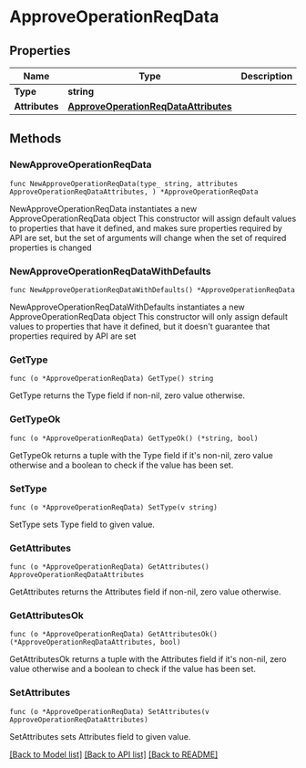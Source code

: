 # ApproveOperationReqData

## Properties

Name | Type | Description | Notes
------------ | ------------- | ------------- | -------------
**Type** | **string** |  | 
**Attributes** | [**ApproveOperationReqDataAttributes**](ApproveOperationReqDataAttributes.md) |  | 

## Methods

### NewApproveOperationReqData

`func NewApproveOperationReqData(type_ string, attributes ApproveOperationReqDataAttributes, ) *ApproveOperationReqData`

NewApproveOperationReqData instantiates a new ApproveOperationReqData object
This constructor will assign default values to properties that have it defined,
and makes sure properties required by API are set, but the set of arguments
will change when the set of required properties is changed

### NewApproveOperationReqDataWithDefaults

`func NewApproveOperationReqDataWithDefaults() *ApproveOperationReqData`

NewApproveOperationReqDataWithDefaults instantiates a new ApproveOperationReqData object
This constructor will only assign default values to properties that have it defined,
but it doesn't guarantee that properties required by API are set

### GetType

`func (o *ApproveOperationReqData) GetType() string`

GetType returns the Type field if non-nil, zero value otherwise.

### GetTypeOk

`func (o *ApproveOperationReqData) GetTypeOk() (*string, bool)`

GetTypeOk returns a tuple with the Type field if it's non-nil, zero value otherwise
and a boolean to check if the value has been set.

### SetType

`func (o *ApproveOperationReqData) SetType(v string)`

SetType sets Type field to given value.


### GetAttributes

`func (o *ApproveOperationReqData) GetAttributes() ApproveOperationReqDataAttributes`

GetAttributes returns the Attributes field if non-nil, zero value otherwise.

### GetAttributesOk

`func (o *ApproveOperationReqData) GetAttributesOk() (*ApproveOperationReqDataAttributes, bool)`

GetAttributesOk returns a tuple with the Attributes field if it's non-nil, zero value otherwise
and a boolean to check if the value has been set.

### SetAttributes

`func (o *ApproveOperationReqData) SetAttributes(v ApproveOperationReqDataAttributes)`

SetAttributes sets Attributes field to given value.



[[Back to Model list]](../README.md#documentation-for-models) [[Back to API list]](../README.md#documentation-for-api-endpoints) [[Back to README]](../README.md)



